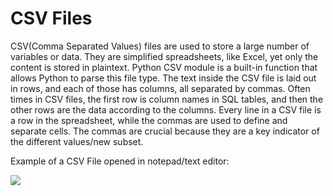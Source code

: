 # CSV Files
CSV(Comma Separated Values) files are used to store a large number of variables or data. They are simplified spreadsheets, like Excel, yet only the content is stored in plaintext. Python CSV module is a built-in function that allows Python to parse this file type.
The text inside the CSV file is laid out in rows, and each of those has columns, all separated by commas. Often times in CSV files, the first row is column names in SQL tables, and then the other rows are the data according to the columns.
Every line in a CSV file is a row in the spreadsheet, while the commas are used to define and separate cells. The commas are crucial because they are a key indicator of the different values/new subset.

Example of a CSV File opened in notepad/text editor:

![](https://www.howtogeek.com/wp-content/uploads/2018/04/img_5acfaa319c745.png) 